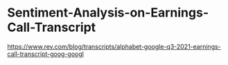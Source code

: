 # Sentiment-Analysis-on-Earnings-Call-Transcript
https://www.rev.com/blog/transcripts/alphabet-google-q3-2021-earnings-call-transcript-goog-googl
